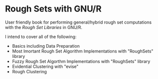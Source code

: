 # Rough Sets with GNU/R 
User friendly book for performing general/hybrid rough set computations with the *Rough Set Libraries* in GNU/R.

I intend to cover all of the following:

* Basics including Data Preparation
* Most Imortant Rough Set Algorithm Implementations with "RoughSets" library
* Fuzzy Rough Set Algorthm Implementations with "RoughSets" library
* Evidential Clustering with "evise" 
* Rough Clustering


